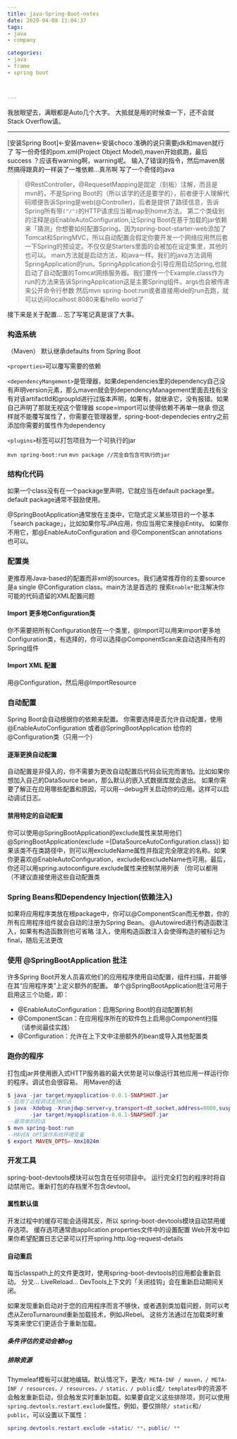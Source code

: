 ```yaml
---
title: java-Spring-Boot-notes
date: 2020-04-08 11:04:37
tags:
- java
- company

categories:
- java
- frame
- spring boot



---
```


我放眼望去，满眼都是Auto几个大字。
大抵就是用的时候查一下，还不会就Stack Overflow请。
<!--more-->

---

[安装Spring Boot]<-安装maven<-安装choco
准确的说只需要jdk和maven就行了
写一份奇怪的pom.xml(Project Object Model),maven开始疯跑，最后success
？应该有warning啊，warning呢。
输入了错误的指令，然后maven居然搞得跟真的一样装了一堆依赖...真吊啊
写了一个奇怪的java
>@RestController，@RequesetMapping是固定（刻板）注解，而且是mvn的，不是Spring Boot的（所以该学的还是要学的），前者便于人理解代码顺便告诉Spring是web(@Controller)，后者是提供了路径信息，告诉Spring所有带`("/")`的HTTP请求应当被map到home方法。
>第二个类级别的注释是@EnableAutoConfiguration,让Spring Boot在基于加载的jar依赖来「猜测」你想要如何配置Spring。因为spring-boot-starter-web添加了Tomcat和SpringMVC，所以自动配置会假定你要开发一个网络应用然后套一下Spring的预设定。不仅仅是Starters里面的会被加在设定集里，其他的也可以。
>main方法就是启动方法，和java一样。我们的java方法调用SpringApplication的run。SpringApplication会引导应用启动Spring,也就启动了自动配置的Tomcat网络服务器。我们要传一个Example.class作为run的方法来告诉SpringApplication这是主要Spring组件。args也会被传递来公开命令行参数
然后mvn spring-boot:run或者直接用ide的run去跑，就可以访问localhost:8080来看hello world了

接下来是关于配置...
忘了写笔记真是误了大事。

### 构造系统
（Maven）
默认继承defaults from Spring Boot

`<properties>`可以覆写需要的依赖

`<dependencyMangement>`是管理器，如果dependencies里的dependency自己没有声明version元素，那么maven就会到dependencyManagement里面去找有没有对该artifactId和groupId进行过版本声明，如果有，就继承它，没有报错。如果自己声明了那就无视这个管理器
scope=import可以使得依赖不再单一继承
但这样就不能覆写属性了，你需要在管理器里，spring-boot-dependecies entry之前添加你需要的属性作为dependency

`<plugins>`标签可以打包项目为一个可执行的jar

`
mvn spring-boot:run
`
`
mvn package
//完全自包含可执行的jar
`

### 结构化代码
如果一个class没有在一个package里声明，它就应当在default package里。default package通常不鼓励使用。

@SpringBootApplication通常放在主类中，它隐式定义某些项目的一个基本「search package」，比如如果你写JPA应用，你应当用它来搜@Entity。
如果你不用它，那@EnableAutoConfiguration and @ComponentScan annotations 也可以。

### 配置类
更推荐用Java-based的配置而非xml的sources。我们通常推荐你的主要source是a single @Configuration class。main方法是首选的
搜索`Enable*`批注解决你可能的代码遗留的XML配置问题
#### Import 更多地Configuration类
你不需要把所有Configuration放在一个类里，@Import可以用来import更多地Configuration类，有选择的，你可以选择@ComponentScan来自动选择所有的Spring组件

#### Import XML 配置
用@Configuration，然后用@ImportResource

### 自动配置
Spring Boot会自动根据你的依赖来配置。
你需要选择是否允许自动配置，使用@EnableAutoConfiguration 或者@SpringBootApplication 给你的@Configuration类（只用一个）

#### 逐渐更换自动配置
自动配置是非侵入的，你不需要为更改自动配置后代码会玩完而害怕。比如如果你想加入自己的DataSource bean，那么默认的嵌入式数据库就会退出。
如果你需要了解正在应用哪些配置和原因，可以用--debug开关启动你的应用。这样可以启动调试日志。
#### 禁用特定的自动配置
你可以使用@SpringBootApplication的exclude属性来禁用他们
@SpringBootApplication(exclude ={DataSourceAutoConfiguration.class})
如果该类不在类路径中，则可以用excludeName属性并指定完全限定的名称。如果你更喜欢@EnableAutoConfiguration，exclude和excludeName也可用。最后，你还可以用spring.autoconfigure.exclude属性来控制禁用列表
（你可以都用
（不建议直接使用这些自动配置类
### Spring Beans和Dependency Injection(依赖注入)
如果将应用程序类放在根package中，你可以@ComponentScan而无参数，你的所有应用程序组件就会自动的注册为Spring Bean。
@Autowired进行构造函数注入，如果有构造函数则也可省略
注入，使用构造函数注入会使得构造的被标记为final，随后无法更改

### 使用 @SpringBootApplication 批注
许多Spring Boot开发人员喜欢他们的应用程序使用自动配置，组件扫描，并能够在其“应用程序类”上定义额外的配置。 单个@SpringBootApplication批注可用于启用这三个功能，即：
+ @EnableAutoConfiguration：启用Spring Boot的自动配置机制
+ @ComponentScan：在应用程序所在的软件包上启用@Component扫描（请参阅最佳实践）
+ @Configuration：允许在上下文中注册额外的bean或导入其他配置类

### 跑你的程序
打包成jar并使用嵌入式HTTP服务器的最大优势是可以像运行其他应用一样运行你的程序。调试也会很容易。
用Maven的话
```lua
$ java -jar target/myapplication-0.0.1-SNAPSHOT.jar
--启用了远程调试支持的话
$ java -Xdebug -Xrunjdwp:server=y,transport=dt_socket,address=8000,suspend=n \
       -jar target/myapplication-0.0.1-SNAPSHOT.jar
--最简单的的话
$ mvn spring-boot:run
--MAVEN_OPT操作系统环境变量
$ export MAVEN_OPTS=-Xmx1024m
```
### 开发工具
spring-boot-devtools模块可以包含在任何项目中。
运行完全打包的程序时将自动禁用它。重新打包的存档里不包含devtool。

#### 属性默认值
开发过程中的缓存可能会适得其反，所以
spring-boot-devtools模块自动禁用缓存选项。
缓存选项通常由application.properties文件中的设置配置
Web开发中如果你希望配置日志记录可以打开spring.http.log-request-details

#### 自动重启
每当classpath上的文件更改时，使用spring-boot-devtools的应用都会重新启动。
分叉...
LiveReload...
DevTools上下文的「关闭挂钩」会在重新启动期间关闭。

如果发现重新启动对于您的应用程序而言不够快，或者遇到类加载问题，则可以考虑从ZeroTurnaround重新加载技术，例如JRebel。 这些方法通过在加载类时重写类来使它们更适合于重新加载。
##### 条件评估的变动会被log
##### 排除资源
Thymeleaf模板可以就地编辑。默认情况下，更改`/ META-INF / maven，/ META-INF / resources，/ resources，/ static，/ public`或`/ templates`中的资源不会触发重新启动，但会触发实时重新加载。如果要自定义这些排除项，则可以使用`spring.devtools.restart.exclude`属性。例如，要仅排除`/ static`和`/ public`，可以设置以下属性：
```lua
spring.devtools.restart.exclude =static/ **，public/ **
```

